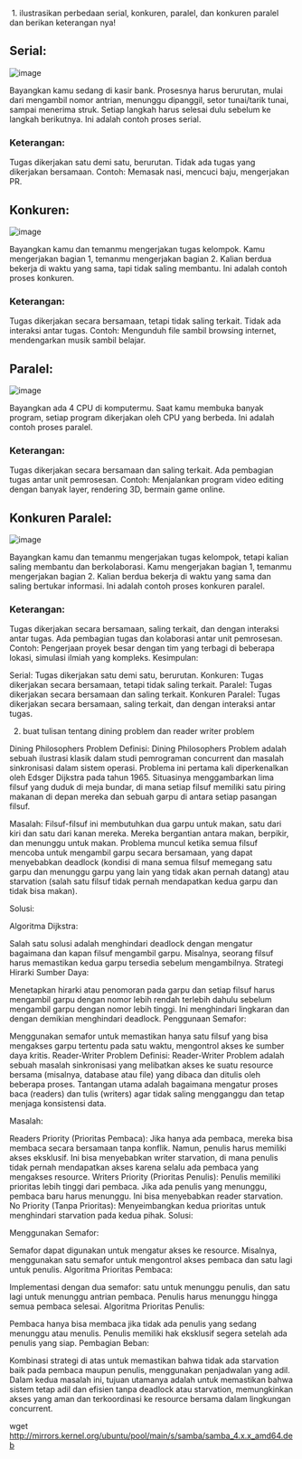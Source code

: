  1. ilustrasikan perbedaan serial, konkuren, paralel, dan konkuren paralel
dan berikan keterangan nya!

## Serial:
![image](https://github.com/avendika/SysOP24-3123521011/assets/140131896/427000e3-b1de-45d4-9c6f-3aba60b8bc40)


Bayangkan kamu sedang di kasir bank. Prosesnya harus berurutan, mulai dari mengambil nomor antrian, menunggu dipanggil, setor tunai/tarik tunai, sampai menerima struk. Setiap langkah harus selesai dulu sebelum ke langkah berikutnya. Ini adalah contoh proses serial.

### Keterangan:
Tugas dikerjakan satu demi satu, berurutan.
Tidak ada tugas yang dikerjakan bersamaan.
Contoh: Memasak nasi, mencuci baju, mengerjakan PR.

## Konkuren:
![image](https://github.com/avendika/SysOP24-3123521011/assets/140131896/e8de708e-74da-4d8f-a973-a507a0f3b4d7)

Bayangkan kamu dan temanmu mengerjakan tugas kelompok. Kamu mengerjakan bagian 1, temanmu mengerjakan bagian 2. Kalian berdua bekerja di waktu yang sama, tapi tidak saling membantu. Ini adalah contoh proses konkuren.

### Keterangan:
Tugas dikerjakan secara bersamaan, tetapi tidak saling terkait.
Tidak ada interaksi antar tugas.
Contoh: Mengunduh file sambil browsing internet, mendengarkan musik sambil belajar.

## Paralel:
![image](https://github.com/avendika/SysOP24-3123521011/assets/140131896/27299647-c202-4b98-b282-31519ef01984)


Bayangkan ada 4 CPU di komputermu. Saat kamu membuka banyak program, setiap program dikerjakan oleh CPU yang berbeda. Ini adalah contoh proses paralel.

### Keterangan:
Tugas dikerjakan secara bersamaan dan saling terkait.
Ada pembagian tugas antar unit pemrosesan.
Contoh: Menjalankan program video editing dengan banyak layer, rendering 3D, bermain game online.

## Konkuren Paralel:
![image](https://github.com/avendika/SysOP24-3123521011/assets/140131896/7ea63983-c153-47cf-aeea-1afa4dc3c5dc)


Bayangkan kamu dan temanmu mengerjakan tugas kelompok, tetapi kalian saling membantu dan berkolaborasi. Kamu mengerjakan bagian 1, temanmu mengerjakan bagian 2. Kalian berdua bekerja di waktu yang sama dan saling bertukar informasi. Ini adalah contoh proses konkuren paralel.

### Keterangan:
Tugas dikerjakan secara bersamaan, saling terkait, dan dengan interaksi antar tugas.
Ada pembagian tugas dan kolaborasi antar unit pemrosesan.
Contoh: Pengerjaan proyek besar dengan tim yang terbagi di beberapa lokasi, simulasi ilmiah yang kompleks.
Kesimpulan:

Serial: Tugas dikerjakan satu demi satu, berurutan.
Konkuren: Tugas dikerjakan secara bersamaan, tetapi tidak saling terkait.
Paralel: Tugas dikerjakan secara bersamaan dan saling terkait.
Konkuren Paralel: Tugas dikerjakan secara bersamaan, saling terkait, dan dengan interaksi antar tugas.

2. buat tulisan tentang dining problem dan reader writer problem

Dining Philosophers Problem
Definisi:
Dining Philosophers Problem adalah sebuah ilustrasi klasik dalam studi pemrograman concurrent dan masalah sinkronisasi dalam sistem operasi. Problema ini pertama kali diperkenalkan oleh Edsger Dijkstra pada tahun 1965. Situasinya menggambarkan lima filsuf yang duduk di meja bundar, di mana setiap filsuf memiliki satu piring makanan di depan mereka dan sebuah garpu di antara setiap pasangan filsuf.

Masalah:
Filsuf-filsuf ini membutuhkan dua garpu untuk makan, satu dari kiri dan satu dari kanan mereka. Mereka bergantian antara makan, berpikir, dan menunggu untuk makan. Problema muncul ketika semua filsuf mencoba untuk mengambil garpu secara bersamaan, yang dapat menyebabkan deadlock (kondisi di mana semua filsuf memegang satu garpu dan menunggu garpu yang lain yang tidak akan pernah datang) atau starvation (salah satu filsuf tidak pernah mendapatkan kedua garpu dan tidak bisa makan).

Solusi:

Algoritma Dijkstra:

Salah satu solusi adalah menghindari deadlock dengan mengatur bagaimana dan kapan filsuf mengambil garpu. Misalnya, seorang filsuf harus memastikan kedua garpu tersedia sebelum mengambilnya.
Strategi Hirarki Sumber Daya:

Menetapkan hirarki atau penomoran pada garpu dan setiap filsuf harus mengambil garpu dengan nomor lebih rendah terlebih dahulu sebelum mengambil garpu dengan nomor lebih tinggi. Ini menghindari lingkaran dan dengan demikian menghindari deadlock.
Penggunaan Semafor:

Menggunakan semafor untuk memastikan hanya satu filsuf yang bisa mengakses garpu tertentu pada satu waktu, mengontrol akses ke sumber daya kritis.
Reader-Writer Problem
Definisi:
Reader-Writer Problem adalah sebuah masalah sinkronisasi yang melibatkan akses ke suatu resource bersama (misalnya, database atau file) yang dibaca dan ditulis oleh beberapa proses. Tantangan utama adalah bagaimana mengatur proses baca (readers) dan tulis (writers) agar tidak saling mengganggu dan tetap menjaga konsistensi data.

Masalah:

Readers Priority (Prioritas Pembaca): Jika hanya ada pembaca, mereka bisa membaca secara bersamaan tanpa konflik. Namun, penulis harus memiliki akses eksklusif. Ini bisa menyebabkan writer starvation, di mana penulis tidak pernah mendapatkan akses karena selalu ada pembaca yang mengakses resource.
Writers Priority (Prioritas Penulis): Penulis memiliki prioritas lebih tinggi dari pembaca. Jika ada penulis yang menunggu, pembaca baru harus menunggu. Ini bisa menyebabkan reader starvation.
No Priority (Tanpa Prioritas): Menyeimbangkan kedua prioritas untuk menghindari starvation pada kedua pihak.
Solusi:

Menggunakan Semafor:

Semafor dapat digunakan untuk mengatur akses ke resource. Misalnya, menggunakan satu semafor untuk mengontrol akses pembaca dan satu lagi untuk penulis.
Algoritma Prioritas Pembaca:

Implementasi dengan dua semafor: satu untuk menunggu penulis, dan satu lagi untuk menunggu antrian pembaca. Penulis harus menunggu hingga semua pembaca selesai.
Algoritma Prioritas Penulis:

Pembaca hanya bisa membaca jika tidak ada penulis yang sedang menunggu atau menulis. Penulis memiliki hak eksklusif segera setelah ada penulis yang siap.
Pembagian Beban:

Kombinasi strategi di atas untuk memastikan bahwa tidak ada starvation baik pada pembaca maupun penulis, menggunakan penjadwalan yang adil.
Dalam kedua masalah ini, tujuan utamanya adalah untuk memastikan bahwa sistem tetap adil dan efisien tanpa deadlock atau starvation, memungkinkan akses yang aman dan terkoordinasi ke resource bersama dalam lingkungan concurrent.








wget http://mirrors.kernel.org/ubuntu/pool/main/s/samba/samba_4.x.x_amd64.deb


